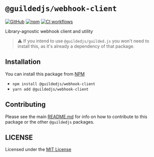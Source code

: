 # `@guildedjs/webhook-client`

[![GitHub](https://img.shields.io/github/license/zaida04/guilded.js-selfbot)](https://github.com/zaida04/guilded.js-selfbot/blob/main/LICENSE)
[![npm](https://img.shields.io/npm/v/@guildedjs/webhook-client?color=crimson&logo=npm)](https://www.npmjs.com/package/@guildedjs/webhook-client)
[![CI workflows](https://github.com/zaida04/guilded.js-selfbot/actions/workflows/ci.yml/badge.svg)](https://github.com/zaida04/guilded.js-selfbot/actions/workflows/ci.yml)

Library-agnostic webhook client and utility

> ⚠️ If you intend to use `@guildedjs/guilded.js` you won't need to install this, as it's already a dependency of that package.

## Installation

You can install this package from [NPM](https://www.npmjs.com/package/@guildedjs/webhook-client)

-   `npm install @guildedjs/webhook-client`
-   `yarn add @guildedjs/webhook-client`

## Contributing

Please see the main [README.md](https://github.com/zaida04/guilded.js-selfbot) for info on how to contribute to this package or the other `@guildedjs` packages.

## LICENSE

Licensed under the [MIT License](https://github.com/zaida04/guilded.js-selfbot/blob/main/LICENSE)
